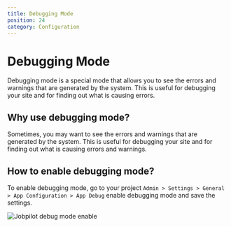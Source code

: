```yaml
---
title: Debugging Mode
position: 24 
category: Configuration
---
```


# Debugging Mode

Debugging mode is a special mode that allows you to see the errors and warnings that are generated by the system. This is useful for debugging your site and for finding out what is causing errors.

## Why use debugging mode?

Sometimes, you may want to see the errors and warnings that are generated by the system. This is useful for debugging your site and for finding out what is causing errors and warnings.

## How to enable debugging mode?

To enable debugging mode, go to your project ```Admin > Settings > General > App Configuration > App Debug``` enable debugging mode and save the settings.

![Jobpilot debug mode enable](/docs/adlisting/debug.png)
